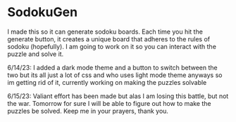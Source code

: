 # SodokuGen
I made this so it can generate sodoku boards. Each time you hit the generate button, it creates a unique board that adheres to the rules of sodoku (hopefully). I am going to work on it so you can interact with the puzzle and solve it.

6/14/23: I added a dark mode theme and a button to switch between the two but its all just a lot of css and who uses light mode theme anyways so im getting rid of it, currently working on making the puzzles solvable

6/15/23: Valiant effort has been made but alas I am losing this battle, but not the war. Tomorrow for sure I will be able to figure out how to make the puzzles be solved. Keep me in your prayers, thank you.
